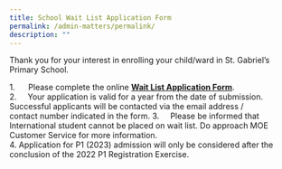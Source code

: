 ```yaml
---
title: School Wait List Application Form
permalink: /admin-matters/permalink/
description: ""
---
```

Thank you for your interest in enrolling your child/ward in St. Gabriel’s Primary School.

1.      Please complete the online [**Wait List Application Form**](https://go.gov.sg/sgps-waitlist).  
2.     Your application is valid for a year from the date of submission. Successful applicants will be contacted via the email address / contact number indicated in the form. 3.     Please be informed that International student cannot be placed on wait list. Do approach MOE Customer Service for more information.  
4. Application for P1 (2023) admission will only be considered after the conclusion of the 2022 P1 Registration Exercise.